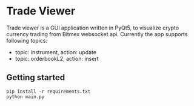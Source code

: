 # Trade Viewer

Trade viewer is a GUI application written in PyQt5, to visualize crypto currency trading from Bitmex websocket api. Currently the app supports following topics:
* topic: instrument, action: update
* topic: orderbookL2, action: insert

## Getting started

```
pip install -r requirements.txt
python main.py

```